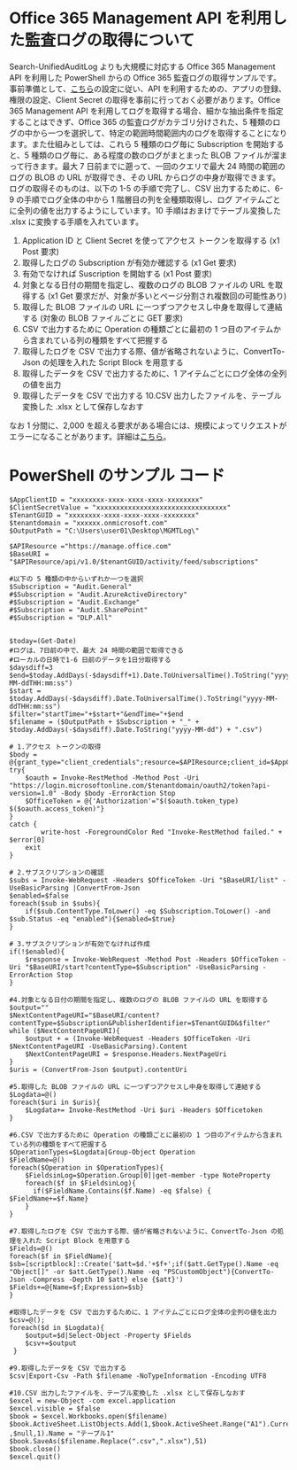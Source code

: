 # Office 365 Management API を利用した監査ログの取得について
Search-UnifiedAuditLog よりも大規模に対応する Office 365 Management API を利用した PowerShell からの Office 365 監査ログの取得サンプルです。事前準備として、[こちら](https://docs.microsoft.com/ja-jp/office/office-365-management-api/get-started-with-office-365-management-apis)の設定に従い、API を利用するための、アプリの登録、権限の設定、Client Secret の取得を事前に行っておく必要があります。Office 365 Management API を利用してログを取得する場合、細かな抽出条件を指定することはできず、Office 365 の監査ログがカテゴリ分けされた、5 種類のログの中から一つを選択して、特定の範囲時間範囲内のログを取得することになります。また仕組みとしては、これら 5 種類のログ毎に Subscription を開始すると、5 種類のログ毎に、ある程度の数のログがまとまった BLOB ファイルが溜まって行きます。最大 7 日前までに遡って、一回のクエリで最大 24 時間の範囲のログの BLOB の URL が取得でき、その URL からログの中身が取得できます。ログの取得そのものは、以下の 1-5 の手順で完了し、CSV 出力するために、6-9 の手順でログ全体の中から 1 階層目の列を全種類取得し、ログ アイテムごとに全列の値を出力するようにしています。10 手順はおまけでテーブル変換した .xlsx に変換する手順を入れています。

1. Application ID と Client Secret を使ってアクセス トークンを取得する (x1 Post 要求)
2. 取得したログの Subscription が有効か確認する (x1 Get 要求)
3. 有効でなければ Suscription を開始する (x1 Post 要求)
4. 対象となる日付の期間を指定し、複数のログの BLOB ファイルの URL を取得する (x1 Get 要求だが、対象が多いとページ分割され複数回の可能性あり)
5. 取得した BLOB ファイルの URL に一つずつアクセスし中身を取得して連結する (対象の BLOB ファイルごとに GET 要求)
6. CSV で出力するために Operation の種類ごとに最初の 1 つ目のアイテムから含まれている列の種類をすべて把握する
7. 取得したログを CSV で出力する際、値が省略されないように、ConvertTo-Json の処理を入れた Script Block を用意する
8. 取得したデータを CSV で出力するために、1 アイテムごとにログ全体の全列の値を出力
9. 取得したデータを CSV で出力する
10.CSV 出力したファイルを、テーブル変換した .xlsx として保存しなおす

なお 1 分間に、2,000 を超える要求がある場合には、規模によってリクエストがエラーになることがあります。詳細は[こちら](https://docs.microsoft.com/ja-jp/office/office-365-management-api/office-365-management-activity-api-reference#api-throttling)。

# PowerShell のサンプル コード
````
$AppClientID = "xxxxxxxx-xxxx-xxxx-xxxx-xxxxxxxx"
$ClientSecretValue = "xxxxxxxxxxxxxxxxxxxxxxxxxxxxxxxxx"
$TenantGUID = "xxxxxxxx-xxxx-xxxx-xxxx-xxxxxxxx"
$tenantdomain = "xxxxxx.onmicrosoft.com"
$OutputPath = "C:\Users\user01\Desktop\MGMTLog\"

$APIResource ="https://manage.office.com"
$BaseURI = "$APIResource/api/v1.0/$tenantGUID/activity/feed/subscriptions"

#以下の 5 種類の中からいずれか一つを選択
$Subscription = "Audit.General"
#$Subscription = "Audit.AzureActiveDirectory"
#$Subscription = "Audit.Exchange"
#$Subscription = "Audit.SharePoint"
#$Subscription = "DLP.All"


$today=(Get-Date)
#ログは、7日前の中で、最大 24 時間の範囲で取得できる
#ローカルの日時で1-6 日前のデータを1日分取得する
$daysdiff=3
$end=$today.AddDays(-$daysdiff+1).Date.ToUniversalTime().ToString("yyyy-MM-ddTHH:mm:ss")
$start = $today.AddDays(-$daysdiff).Date.ToUniversalTime().ToString("yyyy-MM-ddTHH:mm:ss")
$filter="startTime="+$start+"&endTime="+$end
$filename = ($OutputPath + $Subscription + "_" + $today.AddDays(-$daysdiff).Date.ToString("yyyy-MM-dd") + ".csv")

# 1.アクセス トークンの取得
$body = @{grant_type="client_credentials";resource=$APIResource;client_id=$AppClientID;client_secret=$ClientSecretValue}
try{
	$oauth = Invoke-RestMethod -Method Post -Uri "https://login.microsoftonline.com/$tenantdomain/oauth2/token?api-version=1.0" -Body $body -ErrorAction Stop
	$OfficeToken = @{'Authorization'="$($oauth.token_type) $($oauth.access_token)"}
}
catch {
    	write-host -ForegroundColor Red "Invoke-RestMethod failed." + $error[0]
    exit
}

# 2.サブスクリプションの確認
$subs = Invoke-WebRequest -Headers $OfficeToken -Uri "$BaseURI/list" -UseBasicParsing |ConvertFrom-Json
$enabled=$false
foreach($sub in $subs){
	if($sub.ContentType.ToLower() -eq $Subscription.ToLower() -and $sub.Status -eq "enabled"){$enabled=$true}
}

# 3.サブスクリプションが有効でなければ作成
if(!$enabled){
	$response = Invoke-WebRequest -Method Post -Headers $OfficeToken -Uri "$BaseURI/start?contentType=$Subscription" -UseBasicParsing -ErrorAction Stop
}

#4.対象となる日付の期間を指定し、複数のログの BLOB ファイルの URL を取得する
$output=""
$NextContentPageURI="$BaseURI/content?contentType=$Subscription&PublisherIdentifier=$TenantGUID&$filter"
while ($NextContentPageURI){
	$output + = (Invoke-WebRequest -Headers $OfficeToken -Uri $NextContentPageURI -UseBasicParsing).Content
	$NextContentPageURI = $response.Headers.NextPageUri
}
$uris = (ConvertFrom-Json $output).contentUri

#5.取得した BLOB ファイルの URL に一つずつアクセスし中身を取得して連結する
$Logdata=@()
foreach($uri in $uris){
	$Logdata+= Invoke-RestMethod -Uri $uri -Headers $Officetoken
}

#6.CSV で出力するために Operation の種類ごとに最初の 1 つ目のアイテムから含まれている列の種類をすべて把握する
$OperationTypes=$Logdata|Group-Object Operation
$FieldName=@()
foreach($Operation in $OperationTypes){
    $FieldsinLog=$Operation.Group[0]|get-member -type NoteProperty
    foreach($f in $FieldsinLog){
      if($FieldName.Contains($f.Name) -eq $false) { $FieldName+=$f.Name}
    }
}

#7.取得したログを CSV で出力する際、値が省略されないように、ConvertTo-Json の処理を入れた Script Block を用意する
$Fields=@()
foreach($f in $FieldName){
$sb=[scriptblock]::Create('$att=$d.'+$f+';if($att.GetType().Name -eq "Object[]" -or $att.GetType().Name -eq "PSCustomObject"){ConvertTo-Json -Compress -Depth 10 $att} else {$att}')        
$Fields+=@{Name=$f;Expression=$sb}
}

#取得したデータを CSV で出力するために、1 アイテムごとにログ全体の全列の値を出力
$csv=@();
foreach($d in $Logdata){
    $output=$d|Select-Object -Property $Fields
    $csv+=$output
 }

#9.取得したデータを CSV で出力する
$csv|Export-Csv -Path $filename -NoTypeInformation -Encoding UTF8

#10.CSV 出力したファイルを、テーブル変換した .xlsx として保存しなおす
$excel = new-Object -com excel.application
$excel.visible = $false
$book = $excel.Workbooks.open($filename)
$book.ActiveSheet.ListObjects.Add(1,$book.ActiveSheet.Range("A1").CurrentRegion ,$null,1).Name = "テーブル1"
$book.SaveAs($filename.Replace(".csv",".xlsx"),51)
$book.close()
$excel.quit()
````
